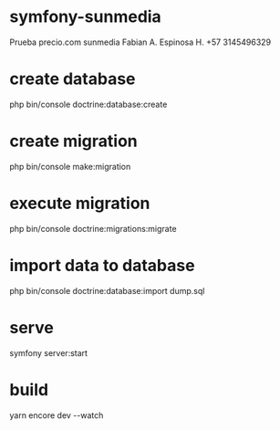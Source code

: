 # symfony-sunmedia
Prueba precio.com sunmedia
Fabian A. Espinosa H.
+57 3145496329
# create database
php bin/console doctrine:database:create
# create migration
php bin/console make:migration
# execute migration
php bin/console doctrine:migrations:migrate
# import data to database
php bin/console doctrine:database:import dump.sql
# serve 
symfony server:start
# build
yarn encore dev --watch
